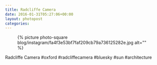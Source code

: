 ```yaml
---
title: Radcliffe Camera
date: 2016-01-31T05:27:06+00:00
layout: photopost
categories:
---
```


<figure class="photo photo--square">
  {% picture photo-square blog/instagram/fa4f3e53bf7faf209cb79a736125282e.jpg alt="" %}
</figure>

Radcliffe Camera
#oxford #radcliffecamera #bluesky #sun #architecture
